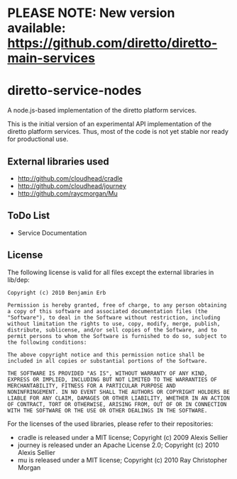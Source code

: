 # PLEASE NOTE: New version available: https://github.com/diretto/diretto-main-services

# diretto-service-nodes

A node.js-based implementation of the diretto platform services. 

This is the initial version of an experimental API implementation of the diretto platform services. Thus, most of the code is not yet stable nor ready for productional use. 


## External libraries used

- http://github.com/cloudhead/cradle
- http://github.com/cloudhead/journey
- http://github.com/raycmorgan/Mu


## ToDo List

- Service Documentation 


## License

The following license is valid for all files except the external libraries in lib/dep:

	Copyright (c) 2010 Benjamin Erb

	Permission is hereby granted, free of charge, to any person obtaining
	a copy of this software and associated documentation files (the
	"Software"), to deal in the Software without restriction, including
	without limitation the rights to use, copy, modify, merge, publish,
	distribute, sublicense, and/or sell copies of the Software, and to
	permit persons to whom the Software is furnished to do so, subject to
	the following conditions:

	The above copyright notice and this permission notice shall be
	included in all copies or substantial portions of the Software.

	THE SOFTWARE IS PROVIDED "AS IS", WITHOUT WARRANTY OF ANY KIND,
	EXPRESS OR IMPLIED, INCLUDING BUT NOT LIMITED TO THE WARRANTIES OF
	MERCHANTABILITY, FITNESS FOR A PARTICULAR PURPOSE AND
	NONINFRINGEMENT. IN NO EVENT SHALL THE AUTHORS OR COPYRIGHT HOLDERS BE
	LIABLE FOR ANY CLAIM, DAMAGES OR OTHER LIABILITY, WHETHER IN AN ACTION
	OF CONTRACT, TORT OR OTHERWISE, ARISING FROM, OUT OF OR IN CONNECTION
	WITH THE SOFTWARE OR THE USE OR OTHER DEALINGS IN THE SOFTWARE.


For the licenses of the used libraries, please refer to their repositories:

- cradle is released under a MIT license; Copyright (c) 2009 Alexis Sellier
- journey is released under an Apache License 2.0; Copyright (c) 2010 Alexis Sellier
- mu is released under a MIT license; Copyright (c) 2010 Ray Christopher Morgan

